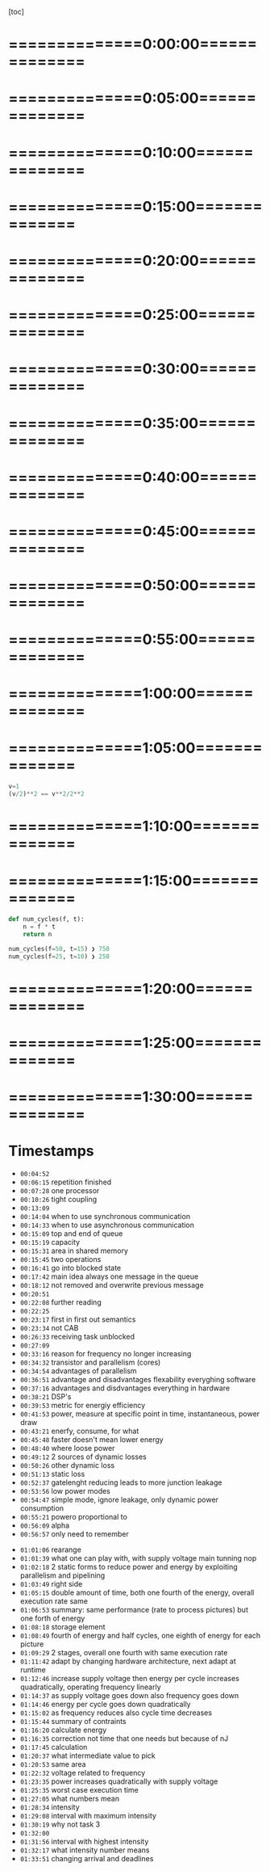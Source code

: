 <!-- /home/areo/Videos/Einführung_in_Embedded_Systems/Lecture9.mp4 -->
<!-- /home/areo/Videos/Einführung_in_Embedded_Systems/_Lecture9_imgs -->
<!-- /home/areo/.config/mpv/mpv.conf -->
[toc]
# ==============0:00:00==============
<!-- - `00:00:00`: the air so welcome to earth to the ser lecture on embedded systems. -->
<!-- - `00:00:14`: and this time not from the sidewalk. -->
<!-- - `00:00:19`: but i hope we will nevertheless have a good experience. -->
<!-- - `00:00:24`: just the usual organization slide and the lecture next one in the next year so the next lecture the first lecture in twenty twenty three will again be in presence of course with the usual live streaming and recording one on january ten. -->
<!-- - `00:00:43`: of the exercises we were just proceeds as usual today we will do in the afternoon the solutions of the fourth exercise sheet will really presented so this was material that we discussed last time. -->
<!-- - `00:00:59`: and today you will go through the solutions of the task that are supposed to understand a little bit deeper than the concepts we we discuss last time. -->
<!-- - `00:01:12`: and yeah we have to keep a keep pushing with the exercises saw ton of in in the first few weeks in january there will always be an exercise. -->
<!-- - `00:01:26`: i will try to align this as best as possible with the with the lecture content but it may not be perfect so sometimes you will just hear something new in the morning and the lecturer that will already be discussing the in the exercise and in the afternoon. -->
<!-- - `00:01:42`: this is also a consequence because you asked a forward til for having a mock exam. -->
<!-- - `00:01:48`: orbit closer i just tall jagged feeling fall for the kind of questions you would could expect in the exam and we are currently preparing such a such a mock exam and most likely this will be on ye released and then there will be a discussion session probably in the last exercise session. -->
<!-- - `00:02:08`: of the semester and we will discuss the solutions if this is really not possible due to time constraints we will release the solutions for the fourth floor for the mock exam for sure. -->
<!-- - `00:02:20`: but we will try our best to also have a discussion session so you can ask questions related to the mock exam questions. -->
<!-- - `00:02:29`: alright so let's get started so where are we are we started last time of the chapter on shared resources and we will continue to work on this chapter today and also start the chapter and the next chapters. -->
<!-- - `00:02:44`: so just as a shot repetition last time we discussed what happens if tasks need to share resources and these resources have the access to this resource has to be protected protected by critical sections to ensure the consistency of data. -->
<!-- - `00:03:04`: fractures variables memory for example. -->
<!-- - `00:03:07`: and one of the phenomenon we discuss was priority inversion where the highest priority task he and his picture task tower was blocked by a tool lower priority tas taught to hunt or three and imp in particular the blocking time that was introduced by this completely unrelated task to to that. -->
<!-- - `00:03:27`: was actually not working on the shared shared resource. -->
<!-- - `00:03:31`: and. -->
<!-- - `00:03:33`: yes there will be an exercise to do as i just mentioned in the beginning or we will discuss the solutions for the fourth exit sheet. -->
<!-- - `00:03:43`: and in the afternoon. -->
<!-- - `00:03:46`: he has saw. -->
<!-- - `00:03:48`: yeah so we discuss protein version and this can lead to unbounded blocking times which is of course not what we would like to have in a real time system. -->
<!-- - `00:03:57`: i will not. -->
<!-- - `00:03:59`: ok thanks i will not be able to to always look at the year at the at the chat in real time just breaks the flow completely. -->
<!-- - `00:04:10`: now. -->
<!-- - `00:04:12`: anyways i would try to make some breaks and then we can we can go through i will try to answer your your questions as best as i can and so to her to solve the problem of parity inversion. -->
<!-- - `00:04:26`: people have proposed different access protocols and we discuss just the two of them one of them was the priority inheritance protocol slightly more advanced protocol and here the basic idea was to peyton temporarily change the priorities of the task in such. -->
<!-- - `00:04:46`: actually that unbounded blocking i will for sure not occur you will always have locking times this is necessary just because two task cannot work at the same time on the same shared resource so this is blocking that we actually want but we want to avoid unbound blocking and this is it. -->
# ==============0:05:00==============
<!-- - `00:05:06`: cheat by year by some of these protocols. -->
<!-- - `00:05:10`: and then we closed the last lecture of if you're scheduling or timing anomalies and this just is a one of the slides that we looked at all the examines we looked at that shows that if you have a singular processor and everything is fine you may. -->
<!-- - `00:05:29`: all the deadlines of a given task set and your then you speed up the processor you either speed it up or you use a different processor that has twice the speed of the original processor then intuitively one would expect that she will still be able to meet all the deadlines because you're just executing faster but this example is this very soon. -->
<!-- - `00:05:50`: the sample already showed that this is not true in general this can actually lead to a dead linguist. -->
<!-- - `00:05:57`: especially or a down when you have shared resources so here this speeding up meant that down some blocking was already introduced here and this would keep this task from working on the shared resource before it's deadline. -->
<!-- - `00:06:15`: ok saw the the laster subchapter on shared resources so we discussed the idea that tuscan xs xs shared resource and sometimes they need to work on a shared resource in order to communicate so tasks would like to exchange some signal some data some message with each other because they are. -->
<!-- - `00:06:35`: yeah dependent on some input data that some other task provides for example so he may have a pipeline of task where one task works on some algorithm and the output will then be given to a different task of different thread that works on the following stage of the overall i either room. -->
<!-- - `00:06:55`: and this is what we mean with communication between task you can have very simple communication schemes just maybe just a signal raiders could just be a zero or one and you may have something in your in your in your how hardware architecture just a wire that connects to a gps open and yeah you can set this pin. -->
<!-- - `00:07:15`: higher law in order to communicate between tasks that are running on completely decoupled processes but i told this cookie possible or just a signal zero or one. -->
<!-- - `00:07:27`: here we actually mean that we have maybe one processor and the processor executes made the tasman the threads at the same time and they would like to exchange data. -->
<!-- - `00:07:38`: it would like to exchange a message via a shared shared resource so here we have. -->
<!-- - `00:07:43`: just a very simple example of tool to task to an untold tool that would like to exchange a message miss mts here by sending a message or putting a message into the shared resource. -->
<!-- - `00:07:57`: that will then be read out or received by this other task task one can communicate with pastel. -->
<!-- - `00:08:06`: so this is what we mean with communication or inter task communication and yet this message passing saw your pass a message over to another fret wire shed shed research and again this is a shared resource all as we know from last time these tools cannot access the shared resource at the same time. -->
<!-- - `00:08:26`: time so a task to one should not write a message into the shared resource while the task tool is reading out a message so this could lead to complete garbage. -->
<!-- - `00:08:36`: and and saw the access to this shared resource that is used for passing the message must also be protected by a critical sections which again leads to the problem of priority inversion or can lead to the problem of the origin version and unbounded blocking as as stated here. -->
<!-- - `00:08:54`: and this is of course what we would like to avoid and people have worked on and on concepts to do this and the other the we will not go much into into the details here you just should understand the basic principles and the basic two models are called synchronous and asynchronous communication. -->
<!-- - `00:09:14`: the synchronous one as the as the name already says means that the two tasks that would like to exchange a message have to wait for each other so they have to be synchronized they have to they have to both and at the same time be ready to send the message. -->
<!-- - `00:09:34`: ej and the other task needs to be ready to receive the message this is what is usually called the synchronization is called a rendezvous so they have to find each other in time and be ready at the same time. -->
<!-- - `00:09:49`: and of course if one task starts earlier to send or receive a message then it needs to wait for for the other task that joins later so this is explained here rachel if for example the descending task starts first it cannot send the message right away it needs to wait until the other task. -->
# ==============0:10:00==============
<!-- - `00:10:09`: it's actually ready to to receive the message and what vice versa if the receiver starts first and this can of course lead towards war to block it. -->
<!-- - `00:10:23`: so now if if you have this right saw these two tasks have to be synchronized and so they have to be both ready to to exchange the message then this leads to a very tight coupling of the timing behavior of these two task tasks so the the execution. -->
<!-- - `00:10:42`: one timing of task one not only depends on it's own timing properties how long it takes for example twig excuse to execute certain operation it also depends on what the other task is doing because they need to exchange the message and this is and this is a major source. -->
<!-- - `00:11:02`: of complexity is or leads to and leads to an independence or no relationship between tas and if you just look at the code it is not so obvious right just that they are they are an interconnected or linked because of their at some point need to exchange a message. -->
<!-- - `00:11:21`: and yeah this leads to complexity so this is considered a disadvantage of course. -->
<!-- - `00:11:27`: and this is especially a disadvantage because it is very difficult in a dynamic real time system when you don't know when these tasks are actually arriving or when they become ready to execute it is very hard to actually estimate the maximum blocking time due to this the synchronous communication so how much. -->
<!-- - `00:11:48`: must one task wait for the other at most and and if we had such an upper bound one could take this into account in the aba scheduling and it becomes manageable but since this is very hard to estimate or actually come up within the guaranteed bound. -->
<!-- - `00:12:05`: this is this is a major problem. -->
<!-- - `00:12:09`: there are people have looked at the asynchronous communication and as the name says that basically means that the two status no longer have to wait for each other right. -->
<!-- - `00:12:18`: in the ideal ideal scenario and this very much depends on how the shared shared resource actually implemented so what kind of data structure or strategies used but in principle it is possible to completely decouple the the tortoise and the sender can can as it's written near the sending task and can. -->
<!-- - `00:12:38`: write a message into the shared resource and then just go on with it's own business it just writes a message into the shared shared resource and then continuous vivid spirits execution. -->
<!-- - `00:12:50`: and at some later point in time. -->
<!-- - `00:12:53`: we don't know when the receiving toss actually looks into the shared resource and sees okay hey there's a new new message for me and it reads out the message and it doesn't have to care about this the current state of the task that put the message into the shared reasons so this is a very nice way of decoupling rain. -->
<!-- - `00:13:13`: saw your you as a as a task only need to worry about yourself or you as assistant designer only need to worry about or care about. -->
<!-- - `00:13:23`: the behavior of individual tasks you don't need to think and make now deal with this very complex problem that tousled man might be interrelated. -->
<!-- - `00:13:33`: so this is this is a major advantage so these tasks are essentially independent in terms of timing and yeah if if no unborn delays one can really guarantee. -->
<!-- - `00:13:50`: the vehicle time constraints have to be met and and the complexity still remains very manageable so therefore this this concept is sound. -->
<!-- - `00:14:01`: considered usually in a dynamic real time system if you have a very steady rhythm system where everything is known in advance then yeah it is also possible to work with synchronous communications skin just by making sure that tasks execute in a certain order you have this president's constraints you might remember you can just schedule though. -->
<!-- - `00:14:20`: things and just in such a way that that task don't have to wait for each other and so on. -->
<!-- - `00:14:27`: or that you know what is the maximum waiting time just by looking at the schedule that you that you computed but if tas can arrive youtube in an event from the environment you'll know when this happens. -->
<!-- - `00:14:39`: yeah this asynchronous communication is is what you would like to use. -->
<!-- - `00:14:44`: and the the typical weigh ins will be will now look at tool simple ways or amsterdam two x ways one can how one could implement the the schatz this shared resource in one of the traditional ways is basically a cure is also sometimes called a mailbox so just yet. -->
# ==============0:15:00==============
<!-- - `00:15:04`: does this descending task and this is the receiving task you have in the middle you haven't have a queue or mailbox and this is the the the the top of the queue and this is the the the the end of the job. -->
<!-- - `00:15:18`: and this q of course has a has a given capacity so what is the maximum number of messages that can possibly fit into this queue and here it's in this example it is six so it has a capacity of six and this of course is a shared shared resource it's just some area that is reserved for this queue in in a shed. -->
<!-- - `00:15:38`: shared memory. -->
<!-- - `00:15:40`: and typically this is a first first in first out queue. -->
<!-- - `00:15:45`: right and then you can execute to a tour operation saw the sending task and execute send that inserts a message into the queue so if you are still around that empty it would insert the message and what would be placed at the top of the queue so when the receiving task executes receive it. -->
<!-- - `00:16:04`: extract so it really removes the message that is currently at the top of the queue. -->
<!-- - `00:16:14`: right so this is the semantics of these two operations to send you put put a message into the queue or into this mailbox inbox and receive you'll get a message while after executing this this operation in this message variable you will actually have the content. -->
<!-- - `00:16:33`: off of the message that was currently at the top of the queue of the mailbox inbox. -->
<!-- - `00:16:40`: brian saw what what happens if the cure is is empty and the receiving task would like to receive all and extract the message of course it cannot extract any message because the cure is currently empty thought it will have to and will have to. -->
<!-- - `00:16:58`: goal from from from the running state into the blocks skate state and if it needs to wait until until actually some message is inside the cube before it can continue right so it cannot receive analyst as actually a message in the queue the same happens if the sending tasks would like to insert a message and accuse for. -->
<!-- - `00:17:19`: that also needs to go to the blocking state and needs to wait until there's again space in the queue to insert a message so there you still have gotten bottle times in one elegant way to avoid this is to essentially year so it's it has a very cyclic asynchronous buffer and so. -->
<!-- - `00:17:39`: slightly sort of i dunno misleading name if you want but the main idea behind this data structure is yours you also have some some kind of queue but you always make sure that that there's at least one message in the queue i saw so the last message that you inserted in into the cure. -->
<!-- - `00:17:58`: is is actually still in the queue even though some task has read that message already saw you always make sure that there's some some message in the queue so the receiving task can always read out a message. -->
<!-- - `00:18:12`: and when it reads out it doesn't actually remove the message. -->
<!-- - `00:18:17`: and second important point is that it's you when when the when the when the sending task would like to insert a message it actually overwrites the previous message. -->
<!-- - `00:18:30`: saw this makes it possible tool to design a completely non-blocking communication scheme after the first message has been inserted right. -->
<!-- - `00:18:41`: so therefore that then the sending task never blocks as a new message always overwrites the old one. -->
<!-- - `00:18:49`: so you can never be in a state where this this data structure is actually full. -->
<!-- - `00:18:56`: center never blocks because the cube or this data structure is never full. -->
<!-- - `00:19:02`: same as i already said because the receiving to task doesn't actually delete or remove the message from from the cured only reads out the message without actually extracting it the cure is never empty. -->
<!-- - `00:19:18`: this data structure structures number of empty and therefore the receiving task never blocks. -->
<!-- - `00:19:24`: so this is quite nice and still one has to be little bit careful so some of you may have noticed already saw or if you can read out so if you don't remove the message then you can may actually read out the same message over and over again so you may read out the same message more than once and this is of course possible but this can be easily detected so usually. -->
<!-- - `00:19:43`: every message has as an as an id or you can cute compute a hash over the message and you can just double check that you don't preprocess the same message twice so this is this is possible but your afternoon. -->
<!-- - `00:19:56`: if message duplicates are actually a problem for for what you want to do on the other hand you may also override the message before it has been read out right but this is not a problem in many control applications for example though many control applications and time triggered can time to. -->
# ==============0:20:00==============
<!-- - `00:20:17`: idiotic control applications it doesn't make sense to compute a control signal on some old sensor or based on some odor sensor reading. -->
<!-- - `00:20:27`: you only want to compute core control signals based on the current state of the system so based on on the latest data based on the latest sensory and therefore it is not a problem if old data is actually overridden so now it depends on the application. -->
<!-- - `00:20:52`: nor there there can actually be might the multiple messages in the c a b and i'm not going into into details here. -->
<!-- - `00:21:01`: session essentially a you have you have a dedicated buffer for every single message and this is some somehow here indicated here and when you when when when there's already some task working on on a certain message buffer. -->
<!-- - `00:21:17`: automatically the data structure like the logic behind the data space will make sure that a second buffalo buffalo is actually created where you can insert the new message so it's it's only a problem if if if if a task wants to insert something while some other task is already working on on on the current message. -->
<!-- - `00:21:37`: and of course might of the tasks can read out the same message at the same time so you if you can think of this like like a cube of multiple spaces for multiple messages and there's a careful locked logic that makes sure that everything goes fine if you. -->
<!-- - `00:21:57`: want to read a little bit more about this so i will this is i mean these are these are implementation details that are not so important for for for the actual concepts therefore it's not so much for the exam and if you want to read a little bit more there's a desert there are a few more illustrations in the book by potential so. -->
<!-- - `00:22:16`: there's actually one or two pages about is actually some some c code that implements the cbd section. -->
<!-- - `00:22:26`: when does this end in class alright and went ascended in the cure. -->
<!-- - `00:22:31`: don't really get this. -->
<!-- - `00:22:37`: it only it it it it overrides if no other task is currently working on on the message on this buffer otherwise as if some other task is already working on the messes like reading it it out it needs to create and another bathroom and saw the current messages. -->
<!-- - `00:22:56`: not not over it. -->
<!-- - `00:22:59`: ok saw that this is justin just an example of this could look like in in in free autos let's quickly go through this all year to task and as a q. -->
<!-- - `00:23:12`: that has space four or five integers here and it has i think first infested semantic so if task array inserts and ten in the two cured put at the head of the cure then twenty and then task b the receiving task and can receive or read out the message and. -->
<!-- - `00:23:31`: once it extracts or removes so this is not to see a beat this is a non q and if it's once task b has received and and. -->
<!-- - `00:23:43`: the the the message on the integer at the top of the queue. -->
<!-- - `00:23:48`: so yeah so why then has the value of ten after executing the receive operation as it is indicated here that the that twenty actually moves to the top of the solid stone was actually really removed from the queue saw in free autos as far as i know there's no implementation of the sierra. -->
<!-- - `00:24:07`: b they only have him havoc you. -->
<!-- - `00:24:10`: huh mechanism and to communicate between tasks you can create the cure of course with a good length and so these are the number of items in the queue and the size of each item as the second parameter that you have to specify when you create a queue. -->
<!-- - `00:24:26`: and then you can send or put the message into the queue. -->
<!-- - `00:24:30`: i jar by just providing appointed to the data the the handle to the queue and here there's a sort of this is the last parameter interesting parameter specifies some of the maximum time this task the sending tas will actually be blocked so this makes sure that there's no unbounded blocking time. -->
<!-- - `00:24:52`: i think you can specify as a dedicated value that would make the task block in an unbounded way but you can set it to a concrete value hundred milliseconds one second and then it will only remain in the bloc said and then if it's if if it still blocked after this time has passed. -->
# ==============0:25:00==============
<!-- - `00:25:11`: it will. -->
<!-- - `00:25:12`: returned it it was not able to insert the message into the queue same for for the receiving side you can specify the maximum time to. -->
<!-- - `00:25:23`: yeah and then here there's just so just the final example with three tasks so this there are two sending to us that have equal priority. -->
<!-- - `00:25:36`: and there's one receiving task it has a higher priority to. -->
<!-- - `00:25:41`: and this is sort of the room when you look at the architecture of this piece of software so we have to was sending to us that are inserting message into the queue and one receiving task and this receiving task has the highest bounty. -->
<!-- - `00:25:55`: and at the beginning of the execution this receiving task of course since it has the highest priority it executes first and then it tries to read out the message from the queue but the queue is still empty though there are currently no messages energy and therefore the process a random lease or does this time slice scheduling it's what gives you the equal. -->
<!-- - `00:26:15`: time to to task with the same width of the same priority in here it and decided to to first give send a tour and some share of the bandwidth. -->
<!-- - `00:26:27`: and here at this point in time send a cure egg send her to actually inserts a message into the queue. -->
<!-- - `00:26:34`: and after this this send operation is executed the receiving task can be unblocked and so it goes again and into the ready state because it has the highest priority it goes into the running state it actually gets the processor and can read other message then it tries again to read out another message. -->
<!-- - `00:26:53`: which of course doesn't work because the queue was again empty now as synonyms and no one gets the processor inserts a message which is then read out and so on so they are taking so this is just one example of how this would this would look like and as you can see here you have some some blocking time here and you can specify. -->
<!-- - `00:27:14`: upper bounds on this block unkind time in case there would be no other no sending task ready to to put a message in and to unblock the resilient task. -->
<!-- - `00:27:27`: okay so this was this concludes the chapter on unshared shared resources and all and you may or you may easily see that we are not earth or after seven usually it comes comes eight. -->
<!-- - `00:27:41`: i decided to switch the order and gome have the power and energy in order to keep aligned with the exercises as much as possible and we already talked about hardware components and and if we still have time we will talk about other components at the very end. -->
<!-- - `00:28:01`: of the election so that just in your own interest to keep keep in synchrony with with with the exercises so as you can see and synchronization creates dependencies between different task and one task is the lecturer and the other task is the are the exercise. -->
<!-- - `00:28:20`: okay so some general remarks so why do we care powered by power and energy consumption in in in any computing system nowadays but in particular in embedded systems and i mean there are many reasons and the whole issue of saving energy and reducing peak power is. -->
<!-- - `00:28:40`: it's becoming more and more important just due to the evolution of technology and here listed are some various specific reasons so one of them is just provisioning or making energy available and delivering power is is expensive so just think about the the overhead of replacing a battery. -->
<!-- - `00:28:59`: recycling a battery. -->
<!-- - `00:29:02`: oh dear how tedious it is for you to always recharge your smartphone. -->
<!-- - `00:29:08`: possibly every night or even multiple times a day if you have a rubber old old battery so it is expensive and tedious so therefore you would like to reduce have caused the energy consumption and the second reason is that battery capacity is not really growing as in. -->
<!-- - `00:29:26`: at the same pace as as we saw performance improvements in in process for example saw capacity is growing only only slowly although although many groups and a new materials new battery and supercapacitor designs are being developed so there's a lot of. -->
<!-- - `00:29:47`: research going on but still this the statement here students still holds very much. -->
<!-- - `00:29:53`: and of course as yours is a screenshot saw this as an alert on on your smartphone or some other device these devices can actually overheat and the overheating is youtube power now very high power draw. -->
# ==============0:30:00==============
<!-- - `00:30:08`: leads to very high energy consumption but it also leads to leads to overheating and then you need to cool the that the device saw active cooling on the device simply it says i cannot work anymore we have to stop here i need to for example stop processing this high resolution video that you. -->
<!-- - `00:30:28`: watching or recording so overeating is is another major reason why you would like to keep power and energy and this on a reasonable level. -->
<!-- - `00:30:40`: and last but not least energy harvesting is of course one way to avoid the hassle of always recharging so you can just extract or harvest energy from the environment classical example is some solar panels on our houses but also yeah i have here a very small prototype. -->
<!-- - `00:31:00`: of a battery free io t device so it has a solar panel and at the device can can harvest energy from the solar panel but if i am using this this indoors desert very low energy density of of indoor light for example or outdoor outdoor lights or sunlight has a very relatively. -->
<!-- - `00:31:20`: high energy density but indoors it is very very limited or if you if you try to harvest energy from vibrations so imagine you have a piece or piece or element and you're you're you're trying to harvest from vibrations while a human is walking right all you have to. -->
<!-- - `00:31:40`: something embedded in your shoe in in your running shoe for example that is able to harvest from from the pressure of of of each step. -->
<!-- - `00:31:50`: and there's a lot of research also going on in this area but still the amount of energy that you can extract is is usually very very limited. -->
<!-- - `00:31:59`: it depends on on on the frequency of these vibrations how well the harvester is tuned with the vibration spectrum of of of the system of a human for example when you are walking and so on and so forth so there it is very limited and therefore of course you would like to use. -->
<!-- - `00:32:20`: the energy that you were able to harvest you would like to use this energy as efficiently as possible. -->
<!-- - `00:32:30`: yeah this is just dumb. -->
<!-- - `00:32:32`: just the plot to me also illustrates the issue so you can see here a plot soaring over time so does this does this time i mean we are now a little bit further here but so i think it goes up to twenty seventeen but the general trends to the horse so you can see that the overtime the. -->
<!-- - `00:32:52`: here though the total number of active elements in your cpu that can actually do some processing keeps increasing so this is like the number of processors keeps increasing but if you look here now at the at the green dots you will see that that the frequency at which the the processor sir operating. -->
<!-- - `00:33:12`: is no longer increasing so it's actually a plateau here right. -->
<!-- - `00:33:17`: and the main reason is that that the power draw increases as the operating frequency increases and which is so it's usually limited to around one hundred watt as you can see here just due to the overheating right. -->
<!-- - `00:33:34`: and so on so on the frequency ends and the power and these processes can can operate is essentially limited by the amount of heat that you can. -->
<!-- - `00:33:49`: and you can dissipate or or take away from from these elements so it's actually a year and though it it's not so not only is or reducing power is not only about exchanging batteries less often and making it more comfortable for you but it's also about limiting the. -->
<!-- - `00:34:10`: the the overheating. -->
<!-- - `00:34:12`: to avoid auto failures bit flips for example in your memory or wrong call computations because the process is just too hot and also to reduce the costs of of acquitting so therefore the watts are no longer increasing in frequency and you haven't had a plan to me. -->
<!-- - `00:34:31`: but of course her last important what you can see is that the so the the transistor count keeps increasing and this is because we are we have more and more parallelism in these architectures so the the the number of logic of course that that are operating in parallel this was encrypted. -->
<!-- - `00:34:53`: and this of course allows for a higher performance but it also allows as we will see today by having a higher power will listen you can actually reduce the energy consumption of that the energy that is that is needed for a given task the valid sacrificing the performance. -->
# ==============0:35:00==============
<!-- - `00:35:13`: so by by using more processing elements in parallel you can reduce the overall energy consumption for a given task such as processing one thousand pictures but you still can do this within the same time. -->
<!-- - `00:35:29`: okay so what are the what are the of the implementation choices and the tradeoff between flexibility of what you can do with a with a computing architecture and and it's energy efficiency and performance or yeah and this this is illustrated here on the slide-in. -->
<!-- - `00:35:46`: and let us first look at the at the extreme so if you're just use like a general purpose cpu in your laptop. -->
<!-- - `00:35:55`: this year at the top and on this you would essentially implement everything in software and you can essentially implement any given either room that you would like to execute you can implement this and suffer on on this general purpose processing. -->
<!-- - `00:36:14`: the other extreme would be to do everything in hardware so this is here at the bottom so you design a very specific circuit. -->
<!-- - `00:36:23`: that can. -->
<!-- - `00:36:25`: operate or or executed or provides a given function so instead of implementing this in software you design a circuit that does exactly the same in in hardware so in principle this is possible for every give modem coarser it becomes more complex and bigger and bigger but now this is actually. -->
<!-- - `00:36:46`: being being done for for certain functions so and of course if you're if you're implement can everything can be implemented in software this provides very high flexibility so we have a very flexible overall architecture but of course this is very what can be very very enough. -->
<!-- - `00:37:06`: efficient whereas if you do things in hardware you'll get usually the the the highest efficiency and you can also keep them the power and the energy extremely low right so you have very high performance and higher energy efficiency but of course once you have implemented and and you have produced the circuit it's very. -->
<!-- - `00:37:26`: very difficult or even impossible to change so the flexibility is is very very low. -->
<!-- - `00:37:32`: and there are some intermediate to points and some of you may have heard of if pjs or c o p d so this is disarm devices that way you have sort of a appropriate programmable hardware so you can program or define in software how how the different. -->
<!-- - `00:37:52`: elements are actually interconnected so you can you can build circuits and how how the circuits should look like or is as defined in software and you can auto re re re reprogram the circuit so this is the basic ideas or very high level of f f pjs so this already provides higher higher flow. -->
<!-- - `00:38:12`: stability compared to a six but still has a has a pretty good efficiency. -->
<!-- - `00:38:18`: and microcontrollers also very special and dedicated signal processors is is another option so they have very specific instruction sets for example for doing matrix operations for doing signal for processing at f t's video and image processing are examples where. -->
<!-- - `00:38:38`: one one can buy air or ye said shown signal processors are produced. -->
<!-- - `00:38:47`: right and then usually what you have in a in a in a real architecture today you usually have a combination of of these of these different elements or sometimes you have a dedicated circuit for a very specific task to this very efficiently usually have also a general purpose cpu of orchestration. -->
<!-- - `00:39:06`: as for management things for actually running the operating system dsp is also very common to do warrior image processing key generation random number generation all of this is sort of jar it's an interplay between hardware and software. -->
<!-- - `00:39:23`: alright so this is another plot that that essentially is illustrates what we have shown here in a bit more abstract way with some concrete some concrete numbers again apologize and this is all a plot but if sometimes is not so easy to find in your plot that that shows such a nice and. -->
<!-- - `00:39:41`: you applaud that shows what i'm actually trying to to to tell you here so here you have a half overtime. -->
<!-- - `00:39:51`: this is overtime and here on the y axis we have and have a metric that's the number of zones in the billions of of of operations produit so there's an energy efficiency metric and you would like to that the overtime of course you would like the energy efficiency increases. -->
# ==============0:40:00==============
<!-- - `00:40:10`: and here you have of four lions essentially so one is for the general purpose cpu is impure cpu so does it for the general and cebu's it's it keeps increasing but you can also see that that these digital digital signal processors are more energy efficient. -->
<!-- - `00:40:29`: the pjs are more energy efficient and the highest efficiency per so that was the highest number of operations per jews actually enabled if you knew of everything in hombre but of course you would like to have some flexibility and therefore as written here on the left side and typical architectures today. -->
<!-- - `00:40:49`: exploits heterogeneity you have a combination of these two and the specific components and the fraction of what is general purpose and what has been done in hardware depends very much on the application as usual in embedded systems so this is what we mean and we said this several times you're special. -->
<!-- - `00:41:09`: lies your hotmail architecture for for what you need. -->
<!-- - `00:41:14`: your exploit parallelism to reduce energy and power depending on your application needs you can turn off components very effective way heterogeneity end of course as we will discuss today bludgeon frequency skin. -->
<!-- - `00:41:29`: ok so let some dive a little bit deeper into power and energy and before going and going too deep let's let's start with something that that i hopefully many of you already know are still remember but since it's still very often confused also in the in the law. -->
<!-- - `00:41:47`: literature i'm i'm starting with with the basic here so you know that power is is the product of voltage and and current and and. -->
<!-- - `00:41:59`: you can measure the power at a specific point in time so overtime here for example at at a specific point in time let's say here you measure a given given given path so power is the product of voltage and current and it is it is the value so it's the product of these two values at a given point in time. -->
<!-- - `00:42:20`: therefore auto power is an instantaneous quantity. -->
<!-- - `00:42:24`: and therefore usually also i don't like the word power consumption because you cannot consume power power is an instantaneous quantity you will still see power consumption on the slides because it saw yeah it has become so common to talk about power consumption but it's actually more accurate to say. -->
<!-- - `00:42:44`: a power power just power or power draw you draw some power so it's an instantaneous quantity and then if you have multiple such such a power values over time so let's say you're executing something some other room. -->
<!-- - `00:43:01`: your computing task to one in your ear time system that is doing some image processing right and here you will start the execution of the task and hear your finished execution of the task and of course the the power that has been drawn by while executing the task may change over time. -->
<!-- - `00:43:21`: as illustrated here by this curve and an energy is then all the area below so the energy that you consumed for the execution of the task is as the power under the scruff so it's it's the integral or some. -->
<!-- - `00:43:35`: if you were a member from your high school days integral and so it's actually the the area you're below below the power curve. -->
<!-- - `00:43:43`: and yeah the im just throwing an energy bill yards i needed it i consumed one jew or ten tendrils it's it's not very meaningful. -->
<!-- - `00:44:00`: the value is only meaningful if you save for what you actually consumed or for what you needed this this amount of energy and then you can compare right so i needed a one hundred jewel to finish the given task and you needed one hundred and two jewels to finish the same task then you can. -->
<!-- - `00:44:19`: compare. -->
<!-- - `00:44:21`: so it's always important is as written here that you will provide the context for what you actually need need the energy so let's assume that we are running at a certain speed the process runs at a certain speed and of course there's always holds. -->
<!-- - `00:44:37`: and we need a certain energy to finish the task so now if you if you speed up the processor let's say you are running with a higher frequency than this mayor. -->
<!-- - `00:44:50`: yeah this leads to a shorter shorter execution time saw the due till you finish the task earlier. -->
<!-- - `00:44:59`: and this means that you'll actually use less energy right. -->
# ==============0:45:00==============
<!-- - `00:45:05`: the problem is however that usually when you speed up the processor so we start again with the original task when you speed up the processor so in order to finish things earlier you also need to ink you also have a higher power. -->
<!-- - `00:45:20`: so when you want to execute with a higher frequency as we will see in the minutes you this means that you will have to operate at a higher voltage. -->
<!-- - `00:45:29`: in order to get actually this speed up. -->
<!-- - `00:45:32`: therefore the sort of you have a have higher power draw throughout the task execution and therefore the area below the curve may actually be larger than the iowa below the curve when we executed with the slower process so doing things faster and finishing things faster doesn't mean necessarily. -->
<!-- - `00:45:52`: the that you'll save energy. -->
<!-- - `00:45:56`: because you have this connection between the operating frequency of the processor and the the voltage and that the supply voltage that needs to being applied. -->
<!-- - `00:46:11`: okay i nevertheless do. -->
<!-- - `00:46:15`: i mean this is interconnection so you have this connection between propellant and energy wire this formula but both it is important with the skin distinguish between power and energy because it impacts the system design in different ways so different aspects of the system design. -->
<!-- - `00:46:32`: and so some of them are related to power and some of them are related to to energy for example the design of the power supply and why the regulators also the the virus that are used to connect the battery like the power supply of the hardware components this very much depends on on the power consumption or power draw so i will keep using polygon. -->
<!-- - `00:46:52`: assumption even though i intellect saw at these. -->
<!-- - `00:46:58`: these components are very much depend not on the overall energy that the system consumes it really depends on on the power on people for example. -->
<!-- - `00:47:09`: that the system may actually need and also according power higher power leads to a lot of heat and then you need to think about short term cooling which is costly and requires lots of space so these aspects are example aspects that are very much related to two to the power profile of your system where. -->
<!-- - `00:47:29`: as energy is more related to yeah what is the capacity of of the battery that i need. -->
<!-- - `00:47:35`: it is also related to how much energy i can actually harvest from from from the environment all these expect aspects so the availability of energy at the cost of of actually provisioning energy maintenance of batteries and also the lifetime of your system right so i mean the smartphone is not very useful. -->
<!-- - `00:47:55`: and it only lifts for for one hour and i ot central like like this one that you embed into some structure like like the waller you'll don't want to dig out the censor every year to replace the battery saw this thing should actually last ten twenty thirty years and just to reduce the maintenance costs soared. -->
<!-- - `00:48:15`: these all these aspects are related not to power it's it's mostly or primarily related to energy consumption. -->
<!-- - `00:48:24`: okay so this is susan this is some general and context so let's do. -->
<!-- - `00:48:31`: let's go a little bit deeper here and and ok we will not go to the but just for you to have some understanding of what follows let's look at where where is actually the power going so where do we actually lose power in in our in our system and they are one can. -->
<!-- - `00:48:51`: distinguish between dynamic aspects or dynamic losses and static static losses. -->
<!-- - `00:48:59`: and here that is just a simple simple seamless skaters an inverter or saw you apply a certain input and the output is then the inverse of of the given input and these are two transistors here and there are two sources of dynamic and losses and on the next slide there they are summarized. -->
<!-- - `00:49:19`: but here's sullivan and a picture that illustrates where where where this is coming from so one of them is saw if if you switch switch the input so you just change the state of the inverter because you're doing some computations this relates to changes to switches in the input is of course also switches the output in one can. -->
<!-- - `00:49:39`: think of that due to the due to the the wiring between the different seamless gates and also the input capacitances of these gates one can think of of his spurious capacity essentially that is sort of present in these circuits and whenever you're you you switch the input. -->
<!-- - `00:49:59`: but and then also the output this capacitance is actually charged and discharged so you have some charging in this the discounting of these capacitances which leads to to a switching current so it's there's a current flowing and this and this current i i sw that that flows when you charge and discharge these capacity. -->
# ==============0:50:00==============
<!-- - `00:50:19`: this is of course a loss so this is one source of dynamic loss. -->
<!-- - `00:50:27`: the other one is that you're in the switching. -->
<!-- - `00:50:31`: in very short moment in time where were and these two transistors actually us or there's a there's a very moment in time where you have some crosscurrent or some short circuit joined i i in that is flowing from this pliant tool to to ground it's only virtual moment but it's still something that's that. -->
<!-- - `00:50:51`: happens in it only happens dynamically so when things are changing now when when we have switching when the system operates and has an impact on on the input input output we have the charging and discharging here and very short moments where there's actually a current auto flood. -->
<!-- - `00:51:08`: so these are the two sources of of dynamic losses and yet the major aesthetic last saw when even when nothing is changing there's no clock signal there's no switching and if if if but if a if the system is actually connected to power that the. -->
<!-- - `00:51:28`: as some some there are some leakage occurrence and you don't have to remember all of them so there's this small gate was called gate oxide leakage there's a small current flowing here there's autism so even if the switch year is close there some sub fresh old a leakage that is flowing here and there's also some juncture current so there are. -->
<!-- - `00:51:48`: three different major leakage currents that are the are losses even when this system is yeah not not not not actually operating. -->
<!-- - `00:52:00`: so and this is summarized here when i just said the two major sources of dynamic power power losses or power consumption the charging this of the capacitances the short circuit and these other the three different. -->
<!-- - `00:52:16`: leakage currents. -->
<!-- - `00:52:19`: and this leakage so them the purpose of the slate is to show that that this the steady power numbers is actually becoming pretty important so if you look over the years we know that the technology became smaller and smaller so it essentially means that the gate length. -->
<!-- - `00:52:36`: and the gate length is is. -->
<!-- - `00:52:39`: reducing the you're you're putting more and more elements are on on the same amount of space therefore also the wires become smaller the distance become much much smaller and this leads to a rum addressing increase so as the gate length goes down also the sub thresholds of some of the leakage engine. -->
<!-- - `00:52:59`: function current so soft fresh and injunction leakage currents are actually increasing which leads to a higher static loss compared to two earlier processes. -->
<!-- - `00:53:11`: yeah. -->
<!-- - `00:53:13`: ok so we will only discuss one one way to reduce static power so aesthetic power was yeah we have all these currency of knowing these leakage currents when when the gators actually connected to to power but it's not actually used so it's connect to power but it's it's not your solid sorry it's a very obvious way then ok. -->
<!-- - `00:53:32`: if i don't need this specific copper component why not just turn it off red saw you'd just remove the power and this is called a palace a powerplay a gay things or you remove it remove the power supply temporary literally when it's component is not is not needed and this is actually being done. -->
<!-- - `00:53:52`: on on on on these my controller so we already discussed about low power modes lpn zero epi and one and these low-power modes essentially. -->
<!-- - `00:54:04`: correspond to different configurations in which different hardware components are on and summer off and the lower the low power mode the more of these harbor components actually switched off to reduce the. -->
<!-- - `00:54:22`: reduce power and therefore the the energy consumption of of the damage. -->
<!-- - `00:54:28`: yeah so this is this is essentially the the most effective way to and to avoid leakage. -->
<!-- - `00:54:37`: to reduce that dynamic power we need to go a little bit. -->
<!-- - `00:54:42`: we need to understand instead of the main relationships here and don't be scared i chose the simplest model possible and that still contains the main dependencies. -->
<!-- - `00:54:57`: so and here we will now ignore any any static static leakage so in an aesthetic or losses so there is no leakage we only look at at the. -->
# ==============0:55:00==============
<!-- - `00:55:09`: and the power consumption of a cmos grade when it is dynamically operating so there are switching activities going on and the simplest model that you can think of is that the that the poem the instantaneous power draw of of of the circuit. -->
<!-- - `00:55:27`: is proportional to to this load capacitance so what is low capacitance this was this one year now so just due to the the wiring between the gates and the input capacitances there's a certain load capacitance that is essentially constant once you have have the layout of. -->
<!-- - `00:55:47`: of your circuit. -->
<!-- - `00:55:50`: so the power is proportionate to this a lot capacitance is proportional to the square of the supply leverage which will be our main and turning up in in the following. -->
<!-- - `00:56:03`: it's also proportionate to the operating frequency so that that's the clock frequency and there's also this this over here and i find the times times the clock frequency is something like ok how much switching is actually going on in the gate so if if i if i is is one so one times a. -->
<!-- - `00:56:23`: means that you have have a switch on the input and the output off of the cmos circuit of the gates at every clock cycle so there's a lot of activity going on if i've had is is one if i would be would be zero then the whole thing would be zero because there's no switching us or we are ignoring a leakage a steady current. -->
<!-- - `00:56:43`: or so usually i have i have some fare somewhere between zero and one and this depends of course on on what you are actually executing what task you're you're you're executed so you'll need to remember all of this suggests remember that the clock frequency this is f time some. -->
<!-- - `00:57:04`: parameter that is specific to your either of them that you're operating that actually useful and and and the product of these of these two denotes how often you actually have some switching so how dynamic are you operating the circuit. -->
<!-- - `00:57:18`: okay so if you now look at this formula you'll you'll see okay now the goal would be to reduce reduced the power consumption saw and how do you reduce the power consumption and if you would reduce the voltage. -->
<!-- - `00:57:38`: you can massively reduce the power consumption so one could think okay let's just reduce the voltage law and keep make it laugh and laugh and laugh and i will i will have a have a really minimal power consumption. -->
<!-- - `00:57:54`: but unfortunately this has a certain limit. -->
<!-- - `00:57:59`: because the and the supply voltage is also related to the delay of of the sema circuit so how long does it take until a switch switching of the input actually appears on the output it is not instantaneous it takes some time in. -->
<!-- - `00:58:18`: this is what we mean with the delay talia and this delay are also depends on and on supply voltage and one can simplify this former formula a little bit because usually the threshold voltage is much much smaller than the supply voltage so you can simplify this tool to see a divided by. -->
<!-- - `00:58:38`: video. -->
<!-- - `00:58:40`: so what does it mean it means that okay we can reduce the power dramatically or quite radically by reducing the supply voltage but when we reduced the supply voltage the delay actually increases so if this number here become smaller and smaller the inverse or c a divided. -->
<!-- - `00:59:00`: by this becomes bigger and bigger so it takes more time until the input actually propagates to the output. -->
<!-- - `00:59:07`: and this again has an impact on the frequency at which you can on the clock frequency at which you can operate the circuit so it has an impact on on the maximum operating frequency of the circuit and this is what i've shown here and on the very bottom so this is f max is the maximum operating frequency. -->
<!-- - `00:59:27`: and it's it is inverse inversely proportional to to the delay of of of the circuit. -->
<!-- - `00:59:35`: so it is proportionate to avidity divided by air by the lord capacitance. -->
<!-- - `00:59:42`: so to summarize and summarized here so what are the key takeaways of this model and this model represents the main relationships that are actually happening in practice so when we reduce the supply voltage we can drastically reduce the power but we also reduce the gate delay and this means that when we decrease the. -->
# ==============1:00:00==============
<!-- - `01:00:01`: a player that we also decrease the the maximum frequency at which we can operate so this is sort of the of the earth sort of informal statements or when you reduce the voltage onto their lower the power. -->
<!-- - `01:00:17`: it also makes the system slower. -->
<!-- - `01:00:20`: indefinitely so therefore you have this very jar it's not really a direct connection but yet you have this you have this into place or you cannot you cannot reduce the voltage without reducing the frequency or you cannot so when you increase the voltage you can also increase the frequency and this is again relay. -->
<!-- - `01:00:41`: i this expression you to the pa. -->
<!-- - `01:00:46`: okay so this is just a summary of what peters said though this is power related to the formula that we have already seen yet. -->
<!-- - `01:00:57`: and oh yeah if you just multiply this by the time that you need to execute a given task then you get the energy that that is needed to execute a given task. -->
<!-- - `01:01:07`: and one can sort of slightly and. -->
<!-- - `01:01:11`: rearrange this formula and so if this is the number of cyclists the number of operating cycles that is needed by your either of you have implemented then either riven like a sorting algorithm or whatever and it has and executes for a given number of cyclists then then this term in in front here is the energy that. -->
<!-- - `01:01:31`: is needed per cossack. -->
<!-- - `01:01:36`: okay. -->
<!-- - `01:01:38`: yeah. -->
<!-- - `01:01:41`: usually what what what you can play with as the as the. -->
<!-- - `01:01:46`: as the supply voltage low capacitance i mean you couldn't try to reduce by rearranging things in your circuit but usually this is this is constant and once you have optimized your algorithm and it really needs the minimal number of cycles also the number of cyclists as a sort of desert certain lower bounce or so the main main tuning. -->
<!-- - `01:02:06`: not that you half in order to reduce the power and the energy consumption is is essentially either the supply voltage. -->
<!-- - `01:02:14`: and we will now look at look at two or two static forms off of reducing power and energy by exploiting parallelism and pipelining so we have now seen the these major relations and now he looks okay how can we reduce power and energy on how can we reduce energy. -->
<!-- - `01:02:34`: consumption by exploiting this this relationship here. -->
<!-- - `01:02:42`: so let's so this this looks rather simple but it's it's actually not not that not as simple if you think about it for the first time but i will try to explain it as best as i can so let's let's assume you haven't had a single single processing element. -->
<!-- - `01:02:58`: and yet some processing element and that is processing an input inputstream so each arrow is some picture for example and this is an image processing algorithm that runs an accident on a certain processing element. -->
<!-- - `01:03:16`: and this is the output and this uh this processing element has a supply voltage of midi d'un operates as at a certain frequency and maximum frequency. -->
<!-- - `01:03:27`: so the the energy that is needed for for finishing so for processing all all these pictures let's say one thousand pictures and the energy that you need to to process all these one thousand pictures with this hardware architecture here is eat he won. -->
<!-- - `01:03:46`: so. -->
<!-- - `01:03:47`: now if er. -->
<!-- - `01:03:49`: in on the right side here. -->
<!-- - `01:03:52`: what what are we doing here we instead of one processing element we have two processing elements we have this this dark darkrai and the light grey element and these two processing elements don't run at bdd they run at half the supply voltage. -->
<!-- - `01:04:12`: therefore also at half the frequency you remember from the previous lay the desert connection we cannot reduce the voltage without also reducing the frequency so let's assume these two processing elements are completely identical they can do the same as the original processing element we just now have two of them two of them. -->
<!-- - `01:04:32`: and they are we operating them at half half the supply voltage and therefore as a half after the frequency. -->
<!-- - `01:04:39`: and now since they are they can operate independently on an hour one thousand pictures we can give one picture to the grey processing element darker than the second picture to the light gray the third picture again to the dark rare then the fourth picture to the library and so on so we have a have a parallel. -->
<!-- - `01:04:59`: processing of of all these all these pictures. -->
# ==============1:05:00==============
<!-- - `01:05:05`: so what is now the deer the energy energy consumption right. -->
<!-- - `01:05:11`: so. -->
<!-- - `01:05:14`: of course because the the frequency is huffed we now take double the time to finish the processing of a single picture so here it took just this amount of time now we are running at half the frequency at half the speed it takes. -->
<!-- - `01:05:33`: it's the double amount double the amount of time. -->
<!-- - `01:05:38`: but it since we have this relation here that the energy is proportional to the square of the supply voltage and now we reduce ought to be half the supply voltage and therefore we need only one fourth of the energy to process a picture. -->
<!-- - `01:05:58`: right so it's only one fourth of the energy that is needed to process a single picture. -->
```python
v=1
(v/2)**2 == v**2/2**2
```
<!-- - `01:06:06`: also the other one uses only one fourth of the energy to process is in the picture but now since they are running in parallel so while one is processing a picture the other one composite picture so overall the execution rate so the rate with which. -->
<!-- - `01:06:24`: which these two elements produce outputs here so if you just observe okay what is the time they need to to produce a new output it is the same time as he so they are they are they are processing pictures at the same rate with the same delay overall because they are they are their result. -->
<!-- - `01:06:44`: each of them operates at half the frequency half the speed but since since they are operating in parallel overall they are they achieve the same execution speed. -->
<!-- - `01:06:53`: so in summary this means that you're on the right side we get the same performance. -->
<!-- - `01:06:59`: the same rate with which we can process the pictures but we only use one fourth of the energy. -->
<!-- - `01:07:09`: and this is one example of of a static way aesthetic way of so we have steadily reduced the the voltage and the frequency. -->
<!-- - `01:07:20`: and then we exploit parallelism to achieve the same performance at. -->
<!-- - `01:07:25`: a much lower energy consumption. -->
<!-- - `01:07:31`: okay and the same can be can be done with pipelining so here we had things in parallel now let's say we have our algorithm can be divided in and can be partitioned in two stages so there's a first stage of the algorithm that does now. -->
<!-- - `01:07:48`: or something. -->
<!-- - `01:07:50`: and then there's a second stage of the owing room and we can have now one processing element that only takes care of the first half of the either rhythm and a second processing element that that takes care of the second half of the argument. -->
<!-- - `01:08:07`: and again we operate both of these elements are only half the voltage therefore half the frequency and so they are they are slower and they need to double the time and once this one he produces an output desert memory is there some storage element tool to store. -->
<!-- - `01:08:27`: the output that is then used by by the second stage to compute the second half of of of the. -->
<!-- - `01:08:35`: and then what what one can see here is that ok we are operating at half and half the voltage. -->
<!-- - `01:08:46`: though until we get get a good sub so the energy that that we need so due to the future this is only one fourth but all but but but also only one fourth but also this blog here only executes half of the sacred so we have partitioned all. -->
<!-- - `01:09:04`: written in the first file in the second part so the number of cycles that we are executing here in this block is is half of the sega said we need for the overall algorithm so the energy that we need here in for the focus or for each picture the energy that is consumed for each picture in this first block here is why. -->
<!-- - `01:09:24`: one eighth of the energy that is needed here for for a picture but of course it has two stages or one eighth plus one eighth is one fourth so again we have one fourth of the energy that is needed overall for every single picture and again we get the same. -->
<!-- - `01:09:44`: execution rate the same output rate here as we got here so it's exactly the same story im of parallelism and pipelining and yeah if you are a little bit aware of what's going on in in the literature you know that this is actually exploited in many processes saw there's something that is called very. -->
# ==============1:10:00==============
<!-- - `01:10:04`: long instruction bit architectures where the compiler at compile time offline. -->
<!-- - `01:10:10`: checks which kind of instructions can be executed in parallel if this is supported by the underlying hardware of course and if that's the case then yeah you give each instruction to a different hunt by unit. -->
<!-- - `01:10:24`: exactly what is shown here and then these instructions can be executed in parallel. -->
<!-- - `01:10:31`: and of course you also have pipelining saw does this yeah pipelining is so there's just a picture of a of a of them the architecture of an old galaxy s aid. -->
<!-- - `01:10:46`: if the federal genie of the heterogeneity in this architectural d piece dedicated units for four graphics for the modem some general purpose cpu for me for audio when if you just zoom in here at this hexagon you will have care of the units so you have an instruction cache and then you can. -->
<!-- - `01:11:06`: execute instructions in parallel by giving them to these have four units and you also have ya and here. -->
<!-- - `01:11:14`: deeply pipelines or vectorized or pipelined execution stages here. -->
<!-- - `01:11:21`: as your mayor i hope know from computer architecture and analytics okay so in practice both parallelism and pipelining is is exploited and the main idea is not only to increase performance but sometimes actually to achieve the same performance at a much lower energy consumption. -->
<!-- - `01:11:41`: so these were forms of aesthetically retreat decreasing the voltage and the frequency to decrease energy consumption. -->
<!-- - `01:11:51`: by changing the hardware architecture so that's why i am writing you it's sort of aesthetic way it's not not something that happens at runtime. -->
<!-- - `01:12:01`: next now we will talk about strategies when you adapt something at runtime i saw you are on. -->
<!-- - `01:12:10`: you are operating the system and dynamically at runtime you would like to change the the supply voltage and the frequency remember the title and interconnected in order to minimize minimize energy consumption. -->
<!-- - `01:12:26`: and yeah this is called dynamic biology and frequency scaling and does is also being done in your laptop and and autism and embedded systems and yeah this just a summary of of the formulas that we you have already seen and so i guess i don't need to repeat this. -->
<!-- - `01:12:43`: and again applaud the chose that when you increase the supply voltage the energy consumption per cycle to this the energy consumption per cycle year increases gret quite dramatically so increase the supply voltage the energy consumption per second increases quite radically. -->
<!-- - `01:13:05`: and the operating frequency increases linearly because we have these two relations we have discussed before. -->
<!-- - `01:13:14`: okay so now now let's let's say we have have a given given task let's go yet so we'll all go through a fruit for an example tool to illustrate something and the the goal is that you have a given task. -->
<!-- - `01:13:30`: some image puzzling task and this tasker needs to be done within a certain time so we have a deadline essentially so we have a relative deadline and. -->
<!-- - `01:13:44`: to make things concrete to these are carefully chosen numbers just saw that things are more easy to calculate and also for you to understand so let's suppose that we have a task that needs to tend to the power of nine swords neap nine billion nine billion cycles. -->
<!-- - `01:14:02`: and it needs to finish within twenty five seconds so it's a rather relaxed deadlines or here deadline twenty five seconds. -->
<!-- - `01:14:10`: and we have a processor that can operate as we can operated in at three different weather just saw at fry foot forwards and two point five loads and this is the related operating frequency so as you can see it's mhz and of course nowadays we are talking about gearheads. -->
<!-- - `01:14:30`: but just for the sake of this example and make things simple let's say we are running and then at fifty forty and twenty five mhz so as the supply voltage goes down altered the frequency goes down it has to load on the maximum operating friends and the energy per cycle as we reduce the supply voltage the end. -->
<!-- - `01:14:50`: eg per cycle goes down quite radically so he hits forty nine a jewel and at the lowest it's only ten knowledgeable per second. -->
# ==============1:15:00==============
<!-- - `01:15:01`: and of course as your reduced the frequency also the sacred time increases so you need more time to execute one of these. -->
<!-- - `01:15:10`: and ten billion seconds okay so how can we do this so remember the goal is we want to finish this task before the deadline but we would like to reduce the energy that we need to do this so we want to be on time we want to meet the constraint of we want to make make the. -->
<!-- - `01:15:30`: application happy but you also would like why would like to make the user of the smartphone for example happy on which does this task execute by making the battery lifetime longer. -->
<!-- - `01:15:44`: so meet the deadline and at minimum energy consumption and one strategy one could try is to finish the task as early as possible. -->
<!-- - `01:15:58`: so afterwards i can turn off so i don't need to consume any any energy anymore. -->
<!-- - `01:16:04`: so how would this look like you would execute for twenty seconds at the highest frequency is the highest supply voltage and afterwards for the last five seconds your don consume any energy and so we're just looking at the dynamic hour here so what does the energy that did we need so you just need to multiply the. -->
<!-- - `01:16:24`: number of cycles times the energy per cycle times the time that you need. -->
<!-- - `01:16:32`: right. -->
<!-- - `01:16:36`: yeah not really this is just warrior this is this is because this is in natural disasters tend to the power of man just to get to the proper unit so this is the number of cycles times the energy per cycle in the manager and nano is ten to the power of mine is nine so therefore overall the energy that. -->
<!-- - `01:16:54`: you need if you when you try to finish a task as early as possible and then to go go into a zero energy mode is footage on. -->
<!-- - `01:17:04`: so the second strategy we might try it is is the following do your you try to do something. -->
<!-- - `01:17:14`: and afterwards your operates the processor at the lowest possible frequency so i mean here we finished earlier why not just finish things right on time and you're you're trying to use two different voltages the maximum voltage in the beginning and then. -->
<!-- - `01:17:35`: just when it is when when they are still just sufficient time to do the rest at the minimum frequency that the minimum voltage you use switch to the second fudge. -->
<!-- - `01:17:47`: so and if you're doing all the calculations saw you will have to do around seven hundred fifteen million cycles at the at the highest wattage. -->
<!-- - `01:17:56`: and then the remaining two hundred and fifty million seconds at the last voltage at the lowest frequency none if you will compute the overall energy it is law and its year he had forty jaw and here we see it as a thirty two point five. -->
```python
def num_cycles(f, t):
    n = f * t
    return n

num_cycles(f=50, t=15) ❯ 750
num_cycles(f=25, t=10) ❯ 250
```
<!-- - `01:18:12`: so is this already optima. -->
<!-- - `01:18:15`: well it is not optimal i saw do the best strategy actually is to choose an intermediate voltage. -->
<!-- - `01:18:23`: this the only voltage that is left is is four so you could could have guessed set of four for this example how does how the story goes but here too just to prove or see that is actually true for this simplified example if you operate execute the entire task. -->
<!-- - `01:18:44`: the ten minute billion cycles at the intermediate voltage then you get the minimum energy consumption. -->
<!-- - `01:18:52`: so it seems like it is not good to switch between watch why touches unnecessarily well so if you have a given task it it's seems that as it is always best to keep at an at an intermediate medium wattage to minimize the switching between what. -->
<!-- - `01:19:14`: and yeah one can actually do like go general and proof or and. -->
<!-- - `01:19:21`: explanation of why why why this is true so when you look here this at the at the first case and which we are already saw in the example you operate at some voltage x two this is the supply voltage does it's time you operate for some time at a given by the checks and then you switch to. -->
<!-- - `01:19:41`: or another wattage. -->
<!-- - `01:19:43` why and this results in a certain power and of course the area below here is then the energy. -->
<!-- - `01:19:50` continued. -->
<!-- - `01:19:52` so then the the energy is the overall energy that you need this then this. -->
<!-- - `01:19:58` it is the fraction of time. -->
# ==============1:20:00==============
<!-- - `01:20:01`: the fraction of time that you execute at this voltage at this power plus the fraction of time that you executed at. -->
<!-- - `01:20:11`: the the other voltage of a power so that's it exactly this exp expression here so this gives you the overall energy consumption when you do this such an execution profile. -->
<!-- - `01:20:24`: the other case we already know that this is optimal but we would like to convince ourselves that this is this is really optimal and under which conditions this is this is optima and you are we choose not to switch but choose an intermediate volume and what is this intermediate voltage year so what does this intermediate voltage what. -->
<!-- - `01:20:43`: what shall be pickier. -->
<!-- - `01:20:45`: and the the basic idea is i mean we would like to compare energy consumption as we would like to compare the end of this case and this this case here in this only makes sense when we compare the execution of the same task. -->
<!-- - `01:21:01`: so is the number of cycles. -->
<!-- - `01:21:04`: executed with this strategy must be the same as the number of seconds executed with def that with this strategy that's what i meant meant at the beginning energy values are only meaningful when we save for what we actually using them and here we would like to use we would like like to compare energy values for the same number. -->
<!-- - `01:21:24`: of execution seconds for the same algorithm to execute. -->
<!-- - `01:21:28`: so this essentially means that the that the area here below so the number of cycles is related to the this actually ensures that that the number of cycles is as to the number of cycles needs to be the same and therefore odds of the area here below needs to be the same. -->
<!-- - `01:21:48`: so this is a shown here so okay so this year the left side here is it's the intermediate voltage so it's this this area below this curfew so this intermediate voltage times the length of his intima. -->
<!-- - `01:22:05`: and this needs to be equal to the to the cycles that we execute at the other two voltage in overall so it's the number of secrets executed here and the numbers executed here. -->
<!-- - `01:22:17`: so we have this sort of equation and then can by dividing by t we get to z so as is z is our intermediate voltage. -->
<!-- - `01:22:29`: which allows us to finish the same so remember voltages related to frequency. -->
<!-- - `01:22:36`: frequency of course means how many cycles you can execute for per time unit weight and therefore by doing this calculation we ensure that by this time t we have executed actually so we were actually able to. -->
<!-- - `01:22:51`: operate the processor at such a voltage and therefore at such a speed that we they'd be finished the same number of seconds and this time chin and then this comparison is actually fair we are comparing oranges and oranges not apples and oranges. -->
<!-- - `01:23:09`: okay so so we have this formula here where's my point so here so here we have this this formula for case a and we have this formula for case b with the given intermediate voltage. -->
<!-- - `01:23:23`: now if you're if you look at. -->
<!-- - `01:23:25`: at this plaza so this is the the the dynamic of power and so does the average power consumption depending on the supply voltage and now if this power function as usual used this power function is a convex function saw the power increases crit radically with. -->
<!-- - `01:23:46`: with the supply voltage as we have seen before so it's it's a convex function and because it is economix function using this intermediate voltage which leads to this point here is always better than operating. -->
<!-- - `01:24:01`: at this profile where you switch to a different one. -->
<!-- - `01:24:05`: voltage in between. -->
<!-- - `01:24:08`: if the power functional appear concave like this then it will be the other way around. -->
<!-- - `01:24:16`: so as long as the the dynamic power is a is a convex function it is always better to choose an intermediate value that ensures that we just operate the processor at the lowest possible speed to finish a given task within the settler. -->
<!-- - `01:24:36`: okay so this leads to to the problem of the gap scheduling or actually task so we we'd be talked already about scheduling and the only constrains or had the primary constraints looked at is okay we have to respect the deadlines. -->
<!-- - `01:24:52`: and but now i hear oh we want to make things a little bit more interesting and we not only want to meet all the deadlines we would also like to minimize the energy consumption the energy needed tour to finish this task. -->
# ==============1:25:00==============
<!-- - `01:25:09`: so yeah this is this this question here how do we schedule task should all tasks can be finished no later than the deadlines and the overall energy consumption as many. -->
<!-- - `01:25:21`: and again each task now we use vs on it the task arrive at a certain time that the arrival time each task has a certain absolute deadline. -->
<!-- - `01:25:32`: real absolute time when we have to finish the task and it of course it has a certain verse case execute execution time computation time see i. -->
<!-- - `01:25:43`: and this gif that is so when we define a task the cia is the time needed when the processor operates at normalized frequency one saw at the normal speed if it were a beacon of course tune the the process frequency by by changing the supplier. -->
<!-- - `01:26:03`: footage we ought to change to change the frequencies or we can we can speed up the process or we can run it for example at two at normalize a process of frequency to which means that it runs double double the speed or we can run it at zero point five which means that it is running at half the frequency and it takes double the time. -->
<!-- - `01:26:23`: so the computation time here is related to when running the processes at a nominal speed one. -->
<!-- - `01:26:30`: okay and we will now look at a at a very elegant other room tour schedule and a given tacit and we will do this living with an example and i'm running running out of time here. -->
<!-- - `01:26:44`: but let me let me give give the general idea and then we will we can continue around next time. -->
<!-- - `01:26:52`: might be good to repeat this again so i hope you can still stick with me for five minutes and we will go at least food for this example so here we have an art asset so we have seven seven tasks and what do these numbers mean the first number is the arrival time second number is the absolute. -->
<!-- - `01:27:12`: deadline and this is the computation time at normalized processor speed one and this one here is what this shows here as if this is not to schedule and actually shows what is the arrival time and where are the absolute deadlines of of the tasks so for example task task one. -->
<!-- - `01:27:33`: arrives at time three yeah right. -->
<!-- - `01:27:36`: and it needs to finish at time six because six is it steadily so he'll by looking at this at this picture you can see you when toss the become ready for execution and when they must finish execution. -->
<!-- - `01:27:52`: okay and the the. -->
<!-- - `01:27:55`: the either of them is is quite simple. -->
<!-- - `01:27:58`: you we now need to look at interludes intervals and we need to need to look for into words were so interesting intros are into words were toss arrive and finish so one interesting info would be for example the interval from zero to eight because in this interval for example task free. -->
<!-- - `01:28:18`: arrives and also needs to needs to finish an interesting interview would also be interval from two to six because here costs one and two arrive and need to finish in this entire and there are different combinations of arrive at times deadlines or there are certain interesting intervals you're in for each of these intervals one. -->
<!-- - `01:28:39`: he needs to compute or what is called an intensity the intensity of of the task and the intensity is defined as the sum of the execution times these numbers here divided by the length of of of the end. -->
<!-- - `01:28:58`: and the basic idea is to to look at all his intimates compute for each interval these intensities we will do this step by step on the following slides. -->
<!-- - `01:29:07`: and then your look okay what is the intimate with the maximum with the highest in intensity and then you consider this interval you then you know that you need to run dear the processor it's the at a frequency that is equal to this highest intensity because are. -->
<!-- - `01:29:28`: no other way you can finish these tasks on time within this this interval then you remove this this interval and continual with the rest suck it's a it looks and sounds a little bit complex but let's let's look at so this is actually the computation of all the interesting intervals in it. -->
<!-- - `01:29:48`: in this example so this is the first fester. -->
<!-- - `01:29:53`: exceeded the income of the highest by using the earliest atlanta running it as okay so now we need to compute these intensities here and it's really getting late. -->
# ==============1:30:00==============
<!-- - `01:30:03`: so let's say for example in the interval from zero to six for example we have two tasks that have their arrival time and their deadline in this interval so it is task one and two thus three auto arrives but it doesn't have it's deadlines all. -->
<!-- - `01:30:22`: so we don't have to consider it in this interval in in this computation that is defined here so it is defined so this is these are this is the set of tasks that have the arrival time end the deadline within the boundaries of of the intima so if we look at this interval from zero two to six we have these two tas. -->
<!-- - `01:30:43`: the length of the interval is six so this is why we divide here by six and we have to take the sum of the execution time so test one has an execution time of five and has two an execution time of three so by this formula here so it's the sum of the execution time. -->
<!-- - `01:31:03`: by the length of the interval we have to do five plus three divided by the length of the interval is six so the in so the intensity of this interval from zero to six is eight over six. -->
<!-- - `01:31:18`: let's do another example from two to two six for example. -->
<!-- - `01:31:24`: again here again we have tasks one and two but now the interval is shorter. -->
<!-- - `01:31:32`: so this computation is showing here so it's become computation times of the intimated in individual tasks divided by the length of the interval so the length of the interval is six minus two because interval starts at two so so the length of the interval is actually as late as four so it's eight divided by four. -->
<!-- - `01:31:51`: a divided by four is too low we have an intensity of two. -->
<!-- - `01:31:57`: and yeah if you go through all these intervals you would actually see that this interval between two and six is the one with the highest intensity so it's it's the end however the highest neat tour. -->
<!-- - `01:32:14`: so with the highest demand. -->
<!-- - `01:32:17`: and. -->
<!-- - `01:32:18`: when thinking about this then this number here the intensity actually means that that the processor needs to execute at double the speed at at at normalized frequency two with double the speed in order to finish tasks one and two. -->
<!-- - `01:32:35`: in this time and over. -->
<!-- - `01:32:37`: i mean this the initial task only arrived your rights or task warframe only arrives here and needs to finish both of them here and it needs to needs to needs to sort of do or eight units of work within four time units and this is only possible by speeding up by two. -->
<!-- - `01:32:56`: saw your saw now now your need to execute these two task in saudi there is no other way than executing these two tasks in this interview with the highest. -->
<!-- - `01:33:07`: do with exactly this intensity with at a frequency that is equal to this intensity. -->
<!-- - `01:33:16`: so this is then our schedule here saw this as the interest the interval and we saw a kale definitely need to execute two and one at at intensity two this will be remembered and then we can remove this into her. -->
<!-- - `01:33:33`: nice to toss this into the from from our our problem set so we'll be removed. -->
<!-- - `01:33:40`: i removed this insular with these two tasks from our problem said. -->
<!-- - `01:33:45`: and we are then left with. -->
<!-- - `01:33:48`: task three four five six and seven. -->
<!-- - `01:33:51`: and we can do this by air. -->
<!-- - `01:33:54`: changing the arrival times and the deadlines such that and none of them can actually arrive or finish within this interval. -->
<!-- - `01:34:03`: and i guess it is now time to talk to stop here and we will continue our tenure in the new year so you will not be able to work on the exercise sheet completely you can you can start to work on this the slides will also be your be beyond lions or you can if you would like to to work on the first two times. -->
<!-- - `01:34:23`: boss or you can follow the slights that are on ilias and try to make sense of them i hope they also self explanatory and you can work on the tutus and yet but we will continue here next week so yeah the only thing i need to do now is to wish you a pleasant christmas time son. -->
<!-- - `01:34:43`: peaceful time of your friends and families and your hope to see you all back at full health next year bye bye. -->

# Timestamps
- `00:04:52`
- `00:06:15` repetition finished
- `00:07:28` one processor
- `00:10:26` tight coupling
- `00:13:09`
- `00:14:04` when to use synchronous communication
- `00:14:33` when to use asynchronous communication
- `00:15:09` top and end of queue
- `00:15:19` capacity
- `00:15:31` area in shared memory
- `00:15:45` two operations
- `00:16:41` go into blocked state
- `00:17:42` main idea always one message in the queue
- `00:18:12` not removed and overwrite previous message
- `00:20:51`
- `00:22:08` further reading
- `00:22:25`
- `00:23:17` first in first out semantics
- `00:23:34` not CAB
- `00:26:33` receiving task unblocked
- `00:27:09`
- `00:33:16` reason for frequency no longer increasing
- `00:34:32` transistor and parallelism (cores)
- `00:34:54` advantages of parallelism
- `00:36:51` advantage and disadvantages flexability everyghing software
- `00:37:16` advantages and disdvantages everything in hardware
- `00:38:21` DSP's
- `00:39:53` metric for energiy efficiency
- `00:41:53` power, measure at specific point in time, instantaneous, power draw
- `00:43:21` enerfy, consume, for what
- `00:45:48` faster doesn't mean lower energy
- `00:48:40` where loose power
- `00:49:12` 2 sources of dynamic losses
- `00:50:26` other dynamic loss
- `00:51:13` static loss
- `00:52:37` gatelenght reducing leads to more junction leakage
- `00:53:56` low power modes
- `00:54:47` simple mode, ignore leakage, only dynamic power consumption
- `00:55:21` powero proportional to
- `00:56:09` alpha
- `00:56:57` only need to remember
<!-- - `00:57:33` reduce voltage -->
<!-- - `00:58:50` delay increases -->
<!-- - `00:59:16` impact on max frequency -->
- `01:01:06` rearange
- `01:01:39` what one can play with, with supply voltage main tunning nop
- `01:02:18` 2 static forms to reduce power and energy by exploiting parallelism and pipelining
- `01:03:49` right side
- `01:05:15` double amount of time, both one fourth of the energy, overall execution rate same
- `01:06:53` summary: same performance (rate to process pictures) but one forth of energy
- `01:08:18` storage element
- `01:08:49` fourth of energy and half cycles, one eighth of energy for each picture
- `01:09:29` 2 stages, overall one fourth with same execution rate
- `01:11:42` adapt by changing hardware architecture, next adapt at runtime
- `01:12:46` increase supply voltage then energy per cycle increases quadratically, operating frequency linearly
- `01:14:37` as supply voltage goes down also frequency goes down
- `01:14:46` energy per cycle goes down quadratically
- `01:15:02` as frequency reduces also cycle time decreases
- `01:15:44` summary of contraints
- `01:16:20` calculate energy
- `01:16:35` correction not time that one needs but because of nJ
- `01:17:45` calculation
- `01:20:37` what intermediate value to pick
- `01:20:53` same area
- `01:22:32` voltage related to frequency
- `01:23:35` power increases quadratically with supply voltage
- `01:25:35` worst case execution time
- `01:27:05` what numbers mean
- `01:28:34` intensity
- `01:29:08` interval with maximum intensity
- `01:30:19` why not task 3
- `01:32:00`
- `01:31:56` interval with highest intensity
- `01:32:17` what intensity number means
- `01:33:51` changing arrival and deadlines
